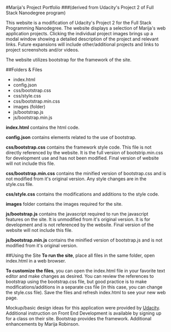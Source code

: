 #Marija's Project Portfolio
###(derived from Udacity's Project 2 of Full Stack Nanodegree program)

This website is a modification of Udacity's Project 2 for the Full Stack Programming Nanodegree.
The website displays a selection of Marija's web application projects. Clicking the individual project images brings up a modal window showing a detailed description of the project and relevant links. Future expansions will include other/additional projects and links to project screenshots and/or videos.

The website utilizes bootstrap for the framework of the site.

##Folders & Files
* index.html
* config.json
* css/bootstrap.css
* css/style.css
* css/bootstrap.min.css
* images (folder)
* js/bootstrap.js
* js/bootstrap.min.js

**index.html** contains the html code.

**config.json** contains elements related to the use of bootstrap.

**css/bootstrap.css** contains the framework style code. This file is not directly referenced by the website. It is the full version of bootstrip.min.css for development use and has not been modified. Final version of website will not include this file.

**css/bootstrap.min.css** contains the minified version of bootstrap.css and is not modified from it's original version. Any style changes are in the style.css file.

**css/style.css** contains the modifications and additions to the style code.

**images** folder contains the images required for the site.

**js/bootstrap.js** contains the javascript required to run the javascript features on the site. It is unmodified from it's original version. It is for development and is not referenced by the website. Final version of the website will not include this file.

**js/bootstrap.min.js** contains the minified version of bootstrap.js and is not modified from it's original version.

##Using the Site
**To run the site**, place all files in the same folder, open index.html in a web browser.

**To customize the files**, you can open the index.html file in your favorite text editor and make changes as desired. You can review the references to bootstrap using the bootstrap.css file, but good practice is to make modifications/additions in a separate css file (in this case, you can change the style.css file). Save the files and refresh index.html to see your new web page.

Mockup/basic design ideas for this application were provided by [Udacity](http://www.Udacity.com). Additional instruction on Front End Development is available by signing up for a class on their site. Bootstrap provides the framework. Additional enhancements by Marija Robinson.
